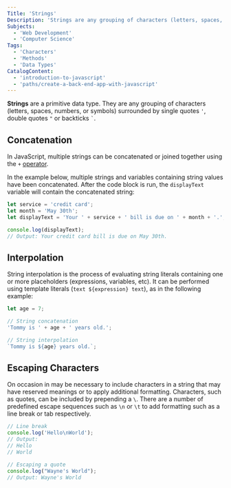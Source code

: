 ```yaml
---
Title: 'Strings'
Description: 'Strings are any grouping of characters (letters, spaces, numbers, or symbols) surrounded by quotes or backticks.'
Subjects:
  - 'Web Development'
  - 'Computer Science'
Tags:
  - 'Characters'
  - 'Methods'
  - 'Data Types'
CatalogContent:
  - 'introduction-to-javascript'
  - 'paths/create-a-back-end-app-with-javascript'
---
```


**Strings** are a primitive data type. They are any grouping of characters (letters, spaces, numbers, or symbols) surrounded by single quotes `'`, double quotes `"` or backticks `` ` ``.

## Concatenation

In JavaScript, multiple strings can be concatenated or joined together using the `+` [operator](https://www.codecademy.com/resources/docs/javascript/operators).

In the example below, multiple strings and variables containing string values have been concatenated. After the code block is run, the `displayText` variable will contain the concatenated string:

```js
let service = 'credit card';
let month = 'May 30th';
let displayText = 'Your ' + service + ' bill is due on ' + month + '.';

console.log(displayText);
// Output: Your credit card bill is due on May 30th.
```

## Interpolation

String interpolation is the process of evaluating string literals containing one or more placeholders (expressions, variables, etc). It can be performed using template literals (`text ${expression} text`), as in the following example:

```js
let age = 7;

// String concatenation
'Tommy is ' + age + ' years old.';

// String interpolation
`Tommy is ${age} years old.`;
```

## Escaping Characters

On occasion in may be necessary to include characters in a string that may have reserved meanings or to apply additional formatting. Characters, such as quotes, can be included by prepending a `\`. There are a number of predefined escape sequences such as `\n` or `\t` to add formatting such as a line break or tab respectively.

```js
// Line break
console.log('Hello\nWorld');
// Output:
// Hello
// World

// Escaping a quote
console.log("Wayne's World");
// Output: Wayne's World
```
